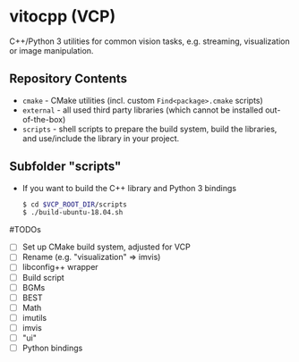 # vitocpp (VCP)
C++/Python 3 utilities for common vision tasks, e.g. streaming, visualization or image manipulation.

## Repository Contents
* `cmake` - CMake utilities (incl. custom `Find<package>.cmake` scripts)
* `external` - all used third party libraries (which cannot be installed out-of-the-box)
* `scripts` - shell scripts to prepare the build system, build the libraries, and use/include the library in your project.


## Subfolder "scripts"
* If you want to build the C++ library and Python 3 bindings
  ```bash
  $ cd $VCP_ROOT_DIR/scripts
  $ ./build-ubuntu-18.04.sh
  ```
#TODOs
* [ ] Set up CMake build system, adjusted for VCP
* [ ] Rename (e.g. "visualization" => imvis)
* [ ] libconfig++ wrapper
* [ ] Build script
* [ ] BGMs
* [ ] BEST
* [ ] Math
* [ ] imutils
* [ ] imvis
* [ ] "ui"
* [ ] Python bindings
